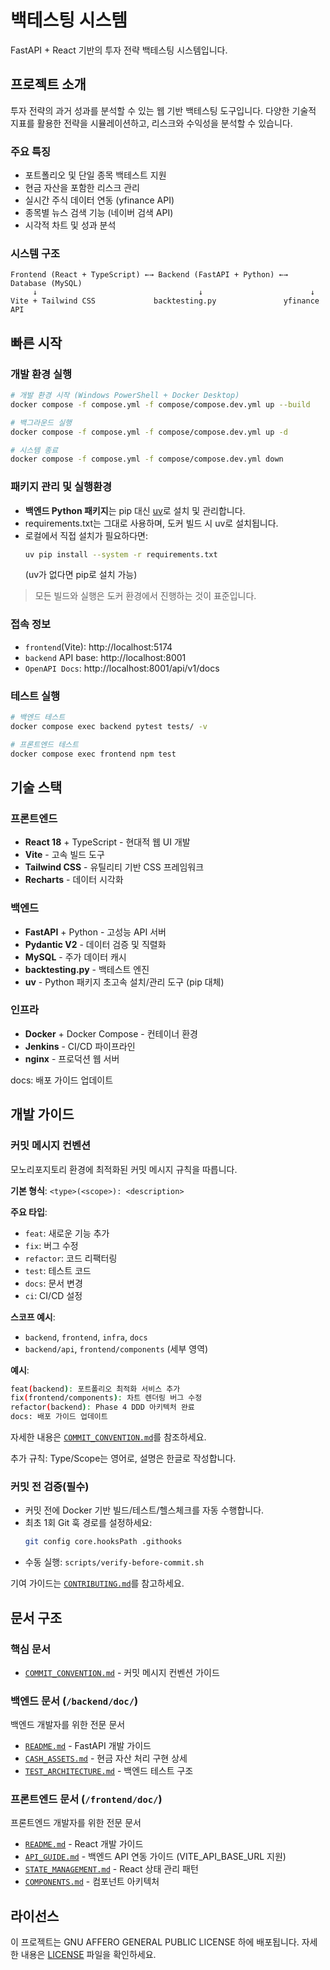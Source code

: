 # 백테스팅 시스템

FastAPI + React 기반의 투자 전략 백테스팅 시스템입니다.

## 프로젝트 소개

투자 전략의 과거 성과를 분석할 수 있는 웹 기반 백테스팅 도구입니다. 다양한 기술적 지표를 활용한 전략을 시뮬레이션하고, 리스크와 수익성을 분석할 수 있습니다.

### 주요 특징
- 포트폴리오 및 단일 종목 백테스트 지원
- 현금 자산을 포함한 리스크 관리
- 실시간 주식 데이터 연동 (yfinance API)
- 종목별 뉴스 검색 기능 (네이버 검색 API)
- 시각적 차트 및 성과 분석

### 시스템 구조
```
Frontend (React + TypeScript) ←→ Backend (FastAPI + Python) ←→ Database (MySQL)
     ↓                                    ↓                        ↓
Vite + Tailwind CSS             backtesting.py               yfinance API
```

## 빠른 시작


### 개발 환경 실행
```bash
# 개발 환경 시작 (Windows PowerShell + Docker Desktop)
docker compose -f compose.yml -f compose/compose.dev.yml up --build

# 백그라운드 실행
docker compose -f compose.yml -f compose/compose.dev.yml up -d

# 시스템 종료
docker compose -f compose.yml -f compose/compose.dev.yml down
```

### 패키지 관리 및 실행환경
- **백엔드 Python 패키지**는 pip 대신 [uv](https://github.com/astral-sh/uv)로 설치 및 관리합니다.
- requirements.txt는 그대로 사용하며, 도커 빌드 시 uv로 설치됩니다.
- 로컬에서 직접 설치가 필요하다면:
     ```bash
     uv pip install --system -r requirements.txt
     ```
     (uv가 없다면 pip로 설치 가능)

> 모든 빌드와 실행은 도커 환경에서 진행하는 것이 표준입니다.

### 접속 정보
- `frontend`(Vite): http://localhost:5174
- `backend` API base: http://localhost:8001
- `OpenAPI Docs`: http://localhost:8001/api/v1/docs

### 테스트 실행
```bash
# 백엔드 테스트
docker compose exec backend pytest tests/ -v

# 프론트엔드 테스트
docker compose exec frontend npm test
```

## 기술 스택

### 프론트엔드
- **React 18** + TypeScript - 현대적 웹 UI 개발
- **Vite** - 고속 빌드 도구
- **Tailwind CSS** - 유틸리티 기반 CSS 프레임워크
- **Recharts** - 데이터 시각화


### 백엔드
- **FastAPI** + Python - 고성능 API 서버
- **Pydantic V2** - 데이터 검증 및 직렬화
- **MySQL** - 주가 데이터 캐시
- **backtesting.py** - 백테스트 엔진
- **uv** - Python 패키지 초고속 설치/관리 도구 (pip 대체)

### 인프라
- **Docker** + Docker Compose - 컨테이너 환경
- **Jenkins** - CI/CD 파이프라인
- **nginx** - 프로덕션 웹 서버

docs: 배포 가이드 업데이트

## 개발 가이드

### 커밋 메시지 컨벤션
모노리포지토리 환경에 최적화된 커밋 메시지 규칙을 따릅니다.

**기본 형식**: `<type>(<scope>): <description>`

**주요 타입**:
- `feat`: 새로운 기능 추가
- `fix`: 버그 수정
- `refactor`: 코드 리팩터링
- `test`: 테스트 코드
- `docs`: 문서 변경
- `ci`: CI/CD 설정

**스코프 예시**:
- `backend`, `frontend`, `infra`, `docs`
- `backend/api`, `frontend/components` (세부 영역)

**예시**:
```bash
feat(backend): 포트폴리오 최적화 서비스 추가
fix(frontend/components): 차트 렌더링 버그 수정
refactor(backend): Phase 4 DDD 아키텍처 완료
docs: 배포 가이드 업데이트
```

자세한 내용은 [`COMMIT_CONVENTION.md`](COMMIT_CONVENTION.md)를 참조하세요.

추가 규칙: Type/Scope는 영어로, 설명은 한글로 작성합니다.

### 커밋 전 검증(필수)
- 커밋 전에 Docker 기반 빌드/테스트/헬스체크를 자동 수행합니다.
- 최초 1회 Git 훅 경로를 설정하세요:
  ```bash
  git config core.hooksPath .githooks
  ```
- 수동 실행: `scripts/verify-before-commit.sh`

기여 가이드는 [`CONTRIBUTING.md`](CONTRIBUTING.md)를 참고하세요.

## 문서 구조

### 핵심 문서
- [`COMMIT_CONVENTION.md`](COMMIT_CONVENTION.md) - 커밋 메시지 컨벤션 가이드

### 백엔드 문서 (`/backend/doc/`)
백엔드 개발자를 위한 전문 문서
- [`README.md`](backend/doc/README.md) - FastAPI 개발 가이드
- [`CASH_ASSETS.md`](backend/doc/CASH_ASSETS.md) - 현금 자산 처리 구현 상세
- [`TEST_ARCHITECTURE.md`](backend/doc/TEST_ARCHITECTURE.md) - 백엔드 테스트 구조

### 프론트엔드 문서 (`/frontend/doc/`)
프론트엔드 개발자를 위한 전문 문서
- [`README.md`](frontend/doc/README.md) - React 개발 가이드
- [`API_GUIDE.md`](frontend/doc/API_GUIDE.md) - 백엔드 API 연동 가이드 (VITE_API_BASE_URL 지원)
- [`STATE_MANAGEMENT.md`](frontend/doc/STATE_MANAGEMENT.md) - React 상태 관리 패턴
- [`COMPONENTS.md`](frontend/doc/COMPONENTS.md) - 컴포넌트 아키텍처

## 라이선스

이 프로젝트는 GNU AFFERO GENERAL PUBLIC LICENSE 하에 배포됩니다. 자세한 내용은 [LICENSE](LICENSE) 파일을 확인하세요.
